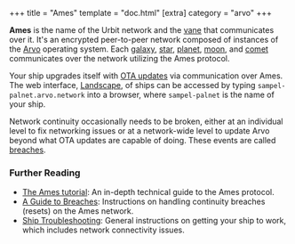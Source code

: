 +++
title = "Ames"
template = "doc.html"
[extra]
category = "arvo"
+++

**Ames** is the name of the Urbit network and the [vane](../vane) that communicates over it. It's an encrypted peer-to-peer network composed of instances of the [Arvo](../arvo) operating system. Each [galaxy](../galaxy), [star](../star), [planet](../planet), [moon](../moon), and [comet](../comet) communicates over the network utilizing the Ames protocol.

Your ship upgrades itself with [OTA updates](../ota-updates) via communication over Ames. The web interface, [Landscape](../landscape), of ships can be accessed by typing `sampel-palnet.arvo.network` into a browser, where `sampel-palnet` is the name of your ship.
 
Network continuity occasionally needs to be broken, either at an individual
level to fix networking issues or at a network-wide level to update Arvo beyond
what OTA updates are capable of doing. These events are called [breaches](../breach).
### Further Reading

- [The Ames tutorial](@/docs/arvo/ames/ames.md): An in-depth technical guide to the Ames protocol.
- [A Guide to Breaches](@/using/id/guide-to-breaches.md): Instructions on handling continuity breaches (resets) on the Ames network.
- [Ship Troubleshooting](@/using/os/ship-troubleshooting.md): General instructions on getting your ship to work, which includes network connectivity issues.
